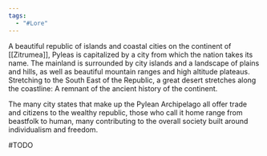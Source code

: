 ```yaml
---
tags:
  - "#Lore"
---
```

A beautiful republic of islands and coastal cities on the continent of [[Zitrumea]], Pyleas is capitalized by a city from which the nation takes its name. The mainland is surrounded by city islands and a landscape of plains and hills, as well as beautiful mountain ranges and high altitude plateaus. Stretching to the South East of the Republic, a great desert stretches along the coastline: A remnant of the ancient history of the continent.

The many city states that make up the Pylean Archipelago all offer trade and citizens to the wealthy republic, those who call it home range from beastfolk to human, many contributing to the overall society built around individualism and freedom.

#TODO 